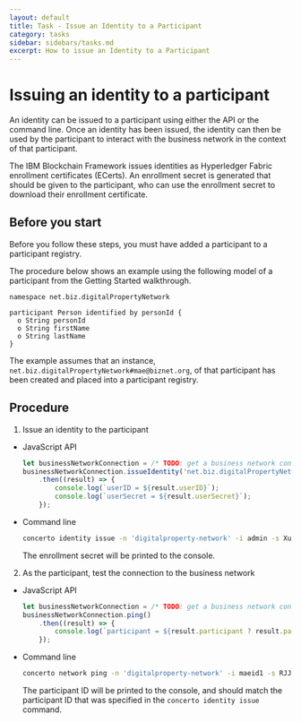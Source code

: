 ```yaml
---
layout: default
title: Task - Issue an Identity to a Participant
category: tasks
sidebar: sidebars/tasks.md
excerpt: How to issue an Identity to a Participant
---
```


# Issuing an identity to a participant

An identity can be issued to a participant using either the API or the command line.
Once an identity has been issued, the identity can then be used by the participant
to interact with the business network in the context of that participant.

The IBM Blockchain Framework issues identities as Hyperledger Fabric enrollment
certificates (ECerts). An enrollment secret is generated that should be given to
the participant, who can use the enrollment secret to download their enrollment
certificate.

## Before you start

Before you follow these steps, you must have added a participant to a participant
registry.

The procedure below shows an example using the following model of a participant
from the Getting Started walkthrough.

```
namespace net.biz.digitalPropertyNetwork

participant Person identified by personId {
  o String personId
  o String firstName
  o String lastName
}
```

The example assumes that an instance, `net.biz.digitalPropertyNetwork#mae@biznet.org`,
of that participant has been created and placed into a participant registry.

## Procedure

1. Issue an identity to the participant
  * JavaScript API

    ```javascript
    let businessNetworkConnection = /* TODO: get a business network connection */
    businessNetworkConnection.issueIdentity('net.biz.digitalPropertyNetwork.Person#mae@biznet.org', 'maeid1')
        .then((result) => {
            console.log(`userID = ${result.userID}`);
            console.log(`userSecret = ${result.userSecret}`);
        });
    ```

  * Command line

    ```bash
    concerto identity issue -n 'digitalproperty-network' -i admin -s Xurw3yU9zI0l -u maeid1 -a "net.biz.digitalPropertyNetwork.Person#mae@biznet.org"
    ```

    The enrollment secret will be printed to the console.

2. As the participant, test the connection to the business network
  * JavaScript API

    ```javascript
    let businessNetworkConnection = /* TODO: get a business network connection */
    businessNetworkConnection.ping()
        .then((result) => {
            console.log(`participant = ${result.participant ? result.participant : '<no participant found>'}`);
        });
    ```

  * Command line

    ```bash
    concerto network ping -n 'digitalproperty-network' -i maeid1 -s RJJmlOpvNVRV
    ```

    The participant ID will be printed to the console, and should match the participant
    ID that was specified in the `concerto identity issue` command.
